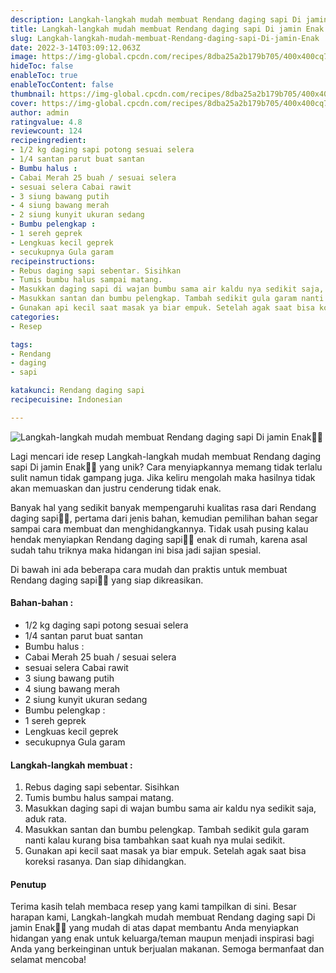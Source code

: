 ```yaml
---
description: Langkah-langkah mudah membuat Rendang daging sapi Di jamin Enak"
title: Langkah-langkah mudah membuat Rendang daging sapi Di jamin Enak
slug: Langkah-langkah-mudah-membuat-Rendang-daging-sapi-Di-jamin-Enak
date: 2022-3-14T03:09:12.063Z
image: https://img-global.cpcdn.com/recipes/8dba25a2b179b705/400x400cq70/photo.jpg
hideToc: false
enableToc: true
enableTocContent: false
thumbnail: https://img-global.cpcdn.com/recipes/8dba25a2b179b705/400x400cq70/photo.jpg
cover: https://img-global.cpcdn.com/recipes/8dba25a2b179b705/400x400cq70/photo.jpg
author: admin
ratingvalue: 4.8
reviewcount: 124
recipeingredient:
- 1/2 kg daging sapi potong sesuai selera
- 1/4 santan parut buat santan
- Bumbu halus :
- Cabai Merah 25 buah / sesuai selera
- sesuai selera Cabai rawit
- 3 siung bawang putih
- 4 siung bawang merah
- 2 siung kunyit ukuran sedang
- Bumbu pelengkap :
- 1 sereh geprek
- Lengkuas kecil geprek
- secukupnya Gula garam
recipeinstructions:
- Rebus daging sapi sebentar. Sisihkan
- Tumis bumbu halus sampai matang.
- Masukkan daging sapi di wajan bumbu sama air kaldu nya sedikit saja, aduk rata.
- Masukkan santan dan bumbu pelengkap. Tambah sedikit gula garam nanti kalau kurang bisa tambahkan saat kuah nya mulai sedikit.
- Gunakan api kecil saat masak ya biar empuk. Setelah agak saat bisa koreksi rasanya. Dan siap dihidangkan.
categories:
- Resep

tags:
- Rendang
- daging
- sapi

katakunci: Rendang daging sapi
recipecuisine: Indonesian

---
```


![Langkah-langkah mudah membuat Rendang daging sapi Di jamin Enak👩‍🍳](https://img-global.cpcdn.com/recipes/8dba25a2b179b705/400x400cq70/photo.jpg)

Lagi mencari ide resep Langkah-langkah mudah membuat Rendang daging sapi Di jamin Enak👩‍🍳 yang unik? Cara menyiapkannya memang tidak terlalu sulit namun tidak gampang juga. Jika keliru mengolah maka hasilnya tidak akan memuaskan dan justru cenderung tidak enak.

Banyak hal yang sedikit banyak mempengaruhi kualitas rasa dari Rendang daging sapi👩‍🍳, pertama dari jenis bahan, kemudian pemilihan bahan segar sampai cara membuat dan menghidangkannya. Tidak usah pusing kalau hendak menyiapkan Rendang daging sapi👩‍🍳 enak di rumah, karena asal sudah tahu triknya maka hidangan ini bisa jadi sajian spesial.

Di bawah ini ada beberapa cara mudah dan praktis untuk membuat Rendang daging sapi👩‍🍳 yang siap dikreasikan.

<!--inarticleads1-->

#### Bahan-bahan :

- 1/2 kg daging sapi potong sesuai selera
- 1/4 santan parut buat santan
- Bumbu halus :
- Cabai Merah 25 buah / sesuai selera
- sesuai selera Cabai rawit
- 3 siung bawang putih
- 4 siung bawang merah
- 2 siung kunyit ukuran sedang
- Bumbu pelengkap :
- 1 sereh geprek
- Lengkuas kecil geprek
- secukupnya Gula garam

<!--inarticleads2-->

#### Langkah-langkah membuat :

1. Rebus daging sapi sebentar. Sisihkan
1. Tumis bumbu halus sampai matang.
1. Masukkan daging sapi di wajan bumbu sama air kaldu nya sedikit saja, aduk rata.
1. Masukkan santan dan bumbu pelengkap. Tambah sedikit gula garam nanti kalau kurang bisa tambahkan saat kuah nya mulai sedikit.
1. Gunakan api kecil saat masak ya biar empuk. Setelah agak saat bisa koreksi rasanya. Dan siap dihidangkan.

#### Penutup

Terima kasih telah membaca resep yang kami tampilkan di sini. Besar harapan kami, Langkah-langkah mudah membuat Rendang daging sapi Di jamin Enak👩‍🍳 yang mudah di atas dapat membantu Anda menyiapkan hidangan yang enak untuk keluarga/teman maupun menjadi inspirasi bagi Anda yang berkeinginan untuk berjualan makanan. Semoga bermanfaat dan selamat mencoba!